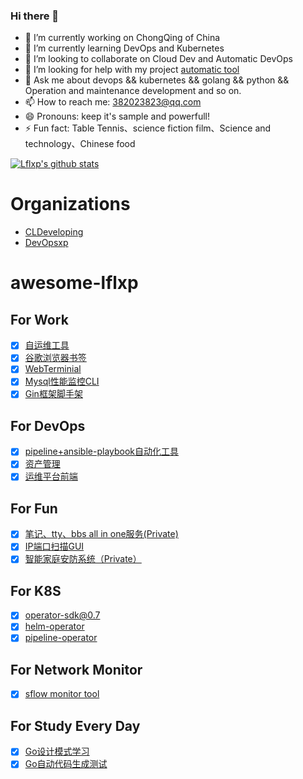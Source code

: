### Hi there 👋

- 🔭 I’m currently working on ChongQing of China
- 🌱 I’m currently learning DevOps and Kubernetes
- 👯 I’m looking to collaborate on Cloud Dev and Automatic DevOps
- 🤔 I’m looking for help with my project [automatic tool](https://github.com/devopsxp/xp)
- 💬 Ask me about devops && kubernetes && golang && python && Operation and maintenance development and so on.
- 📫 How to reach me: 382023823@qq.com
- 😄 Pronouns: keep it's sample and powerfull!
- ⚡ Fun fact: Table Tennis、science fiction film、Science and technology、Chinese food

[![Lflxp's github stats](https://github-readme-stats.vercel.app/api?username=lflxp&show_icons=true&theme=dark)](https://github.com/lflxp/lflxp)

# Organizations

- [CLDeveloping](https://github.com/CLDeveloping)
- [DevOpsxp](https://github.com/devopsxp)

# awesome-lflxp

## For Work

- [x] [自运维工具](https://github.com/lflxp/showme)
- [x] [谷歌浏览器书签](https://github.com/CLDeveloping/chrome-bookmark)
- [x] [WebTerminial](https://github.com/lflxp/lflxp-tty)
- [x] [Mysql性能监控CLI](https://github.com/lflxp/lflxp-orzdba)
- [x] [Gin框架脚手架](https://github.com/lflxp/gin-template)

## For DevOps

- [x] [pipeline+ansible-playbook自动化工具](https://github.com/devopsxp/xp)
- [x] [资产管理](https://github.com/devopsxp/cmdb)
- [x] [运维平台前端](https://github.com/devopsxp/frontend )

## For Fun

- [x] [笔记、tty、bbs all in one服务(Private)](https://github.com/lflxp/lflxp-sync)
- [x] [IP端口扫描GUI](https://github.com/lflxp/lflxp-scan)
- [x] [智能家庭安防系统（Private）](https://github.com/lflxp/homeSecurity)

## For K8S

- [x] [operator-sdk@0.7](https://github.com/lflxp/cmdb-operator)
- [x] [helm-operator](https://github.com/devopsxp/helm-operator)
- [x] [pipeline-operator](https://github.com/devopsxp/pipeline-operator)

## For Network Monitor

- [x] [sflow monitor tool](https://github.com/lflxp/sflowtool)

## For Study Every Day

- [x] [Go设计模式学习](https://github.com/lflxp/Pattern)
- [x] [Go自动代码生成测试](https://github.com/lflxp/generate)
